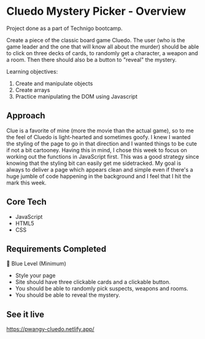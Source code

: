 # Cluedo Mystery Picker - Overview
Project done as a part of Technigo bootcamp.

Create a piece of the classic board game Cluedo. The user (who is the game leader and the one that will know all about the murder) should be able to click on three decks of cards, to randomly get a character, a weapon and a room. Then there should also be a button to "reveal" the mystery.

Learning objectives:
1. Create and manipulate objects
2. Create arrays
3. Practice manipulating the DOM using Javascript


## Approach
Clue is a favorite of mine (more the movie than the actual game), so to me the feel of Cluedo is light-hearted and sometimes goofy. I knew I wanted the styling of the page to go in that direction and I wanted things to be cute if not a bit cartooney. Having this in mind, I chose this week to focus on working out the functions in JavaScript first. This was a good strategy since knowing that the styling bit can easily get me sidetracked. My goal is always to deliver a page which appears clean and simple even if there's a huge jumble of code happening in the background and I feel that I hit the mark this week. 


## Core Tech
- JavaScript
- HTML5
- CSS


## Requirements Completed
🔵  Blue Level (Minimum)
- Style your page
- Site should have three clickable cards and a clickable button.
- You should be able to randomly pick suspects, weapons and rooms.
- You should be able to reveal the mystery.


<!-- 🔴  Red Level (Intermediary Goals)
- Make your objects more complex :
    - Add `favouriteWeapon` property to each suspect, indicating his favourite weapon. The value of it should be unique id, possibly name of a weapon written lowercase like `favouriteWeapon: "knife"`. Add the same value as an `id` to each weapon in weapon object like `id: "knife"`. It's very important that they have exactly the same value so later on, in **⚫  Black Level** we can compare them.
    - Create `shuffleFavouriteWeapon` function to change favourite weapons of each person
    - Display those properties in mystery card as an info part
- Add loading animations which will signify that generating of a suspect, weapon and room is currently during processing. It should last couple seconds -->

<!-- ⚫  Black Level (Advanced Goals)
- Make use of additional `favouriteWeapon` property created in **🔴 Red level.** Change logic behind generating weapon so it's not completely random anymore and it's more likely to draw weapon which is the favourite one of a suspect generated in previous step. You can do that by creating new array of weapon objects, where favourite weapon object occurs more than one time so probability of picking it is higher.
- Create similar logic for relation between weapon and room - knives are more likely to be found in kitchen, candlestick in living room etc. -->


## See it live
https://pwangy-cluedo.netlify.app/